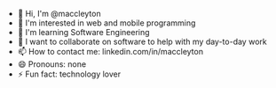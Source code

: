 - 👋 Hi, I'm @maccleyton
- 👀 I'm interested in web and mobile programming
- 🌱 I'm learning Software Engineering
- 💞️ I want to collaborate on software to help with my day-to-day work
- 📫 How to contact me: linkedin.com/in/maccleyton
- 😄 Pronouns: none
- ⚡ Fun fact: technology lover

<!---
maccleyton/maccleyton is a ✨ special ✨ repository because its `README.md` (this file) appears on your GitHub profile.
You can click the Preview link to take a look at your changes.
--->
